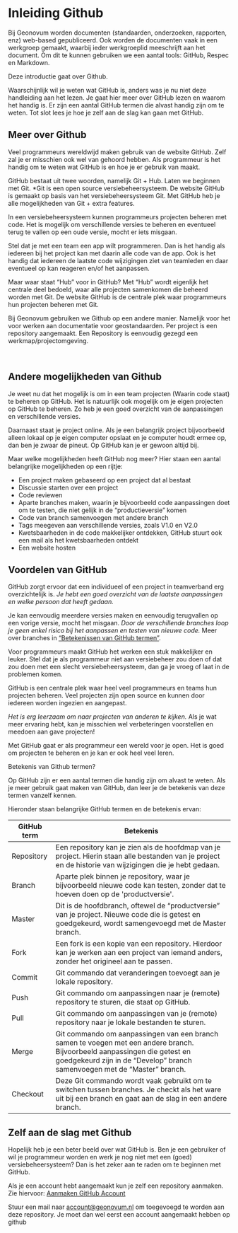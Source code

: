 # Inleiding Github

Bij Geonovum worden documenten (standaarden, onderzoeken, rapporten, enz) web-based gepubliceerd. Ook worden de documenten vaak in een werkgroep gemaakt, waarbij ieder werkgroeplid meeschrijft aan het document. Om dit te kunnen gebruiken we een aantal tools: GitHub, Respec en Markdown.

Deze introductie gaat over Github.

Waarschijnlijk wil je weten wat GitHub is, anders was je nu niet deze handleiding aan het lezen. Je gaat hier meer over GitHub lezen en waarom het handig is. Er zijn een aantal GitHub termen die alvast handig zijn om te weten. Tot slot lees je hoe je zelf aan de slag kan gaan met GitHub. 

## Meer over Github

Veel programmeurs wereldwijd maken gebruik van de website GitHub. Zelf zal je er misschien ook wel van gehoord hebben. Als programmeur is het handig om te weten wat GitHub is en hoe je er gebruik van maakt.

GitHub bestaat uit twee woorden, namelijk Git + Hub. Laten we beginnen met Git. *Git is een open source versiebeheersysteem. De website GitHub is gemaakt op basis van het versiebeheersysteem Git. Met GitHub heb je alle mogelijkheden van Git + extra features.

In een versiebeheersysteem kunnen programmeurs projecten beheren met code. Het is mogelijk om verschillende versies te beheren en eventueel terug te vallen op een oude versie, mocht er iets misgaan.

Stel dat je met een team een app wilt programmeren. Dan is het handig als iedereen bij het project kan met daarin alle code van de app. Ook is het handig dat iedereen de laatste code wijzigingen ziet van teamleden en daar eventueel op kan reageren en/of het aanpassen.

Maar waar staat “Hub” voor in GitHub? Met “Hub” wordt eigenlijk het centrale deel bedoeld, waar alle projecten samenkomen die beheerd worden met Git. De website GitHub is de centrale plek waar programmeurs hun projecten beheren met Git.

Bij Geonovum gebruiken we Github op een andere manier. Namelijk voor het voor werken aan documentatie voor geostandaarden. Per project is een repository aangemaakt. Een Repository is eenvoudig gezegd een werkmap/projectomgeving.



 

## Andere mogelijkheden van Github

Je weet nu dat het mogelijk is om in een team projecten (Waarin code staat) te beheren op GitHub. Het is natuurlijk ook mogelijk om je eigen projecten op GitHub te beheren. Zo heb je een goed overzicht van de aanpassingen en verschillende versies.

Daarnaast staat je project online. Als je een belangrijk project bijvoorbeeld alleen lokaal op je eigen computer opslaat en je computer houdt ermee op, dan ben je zwaar de pineut. Op GitHub kan je er gewoon altijd bij.

Maar welke mogelijkheden heeft GitHub nog meer? Hier staan een aantal belangrijke mogelijkheden op een rijtje:

- Een project maken gebaseerd op een project dat al bestaat
- Discussie starten over een project
- Code reviewen
- Aparte branches maken, waarin je bijvoorbeeld code aanpassingen doet  om te testen, die niet gelijk in de “productieversie” komen
- Code van branch samenvoegen met andere branch
- Tags meegeven aan verschillende versies, zoals V1.0 en V2.0
- Kwetsbaarheden in de code makkelijker ontdekken, GitHub stuurt ook een mail als het kwetsbaarheden ontdekt
- Een website hosten


## Voordelen van GitHub

GitHub zorgt ervoor dat een individueel of een project in teamverband erg overzichtelijk is. *Je hebt een goed overzicht van de laatste aanpassingen en welke persoon dat heeft gedaan.*

Je kan eenvoudig meerdere versies maken en eenvoudig terugvallen op een vorige versie, mocht het misgaan. *Door de verschillende branches loop je geen enkel risico bij het aanpassen en testen van nieuwe code.* Meer over branches in <a href='https://programmeerplaats.nl/wat-is-github/' target='_blank'><u>“Betekenissen van GitHub termen”</u></a>.

Voor programmeurs maakt GitHub het werken een stuk makkelijker en leuker. Stel dat je als programmeur niet aan versiebeheer zou doen of dat zou doen met een slecht versiebeheersysteem, dan ga je vroeg of laat in de problemen komen.

GitHub is een centrale plek waar heel veel programmeurs en teams hun projecten beheren. Veel projecten zijn open source en kunnen door iedereen worden ingezien en aangepast.

*Het is erg leerzaam om naar projecten van anderen te kijken.* Als je wat meer ervaring hebt, kan je misschien wel verbeteringen voorstellen en meedoen aan gave projecten!

Met GitHub gaat er als programmeur een wereld voor je open. Het is goed om projecten te beheren en je kan er ook heel veel leren.

Betekenis van Github termen?

Op GitHub zijn er een aantal termen die handig zijn om alvast te weten. Als je meer gebruik gaat maken van GitHub, dan leer je de betekenis van deze termen vanzelf kennen.

Hieronder staan belangrijke GitHub termen en de betekenis ervan:

| GitHub term | Betekenis                                                                                                                                                                                              |
| ----------- | ------------------------------------------------------------------------------------------------------------------------------------------------------------------------------------------------------ |
| Repository  | Een repository kan je zien als de hoofdmap van je project. Hierin staan alle bestanden van je project en de historie van wijzigingen die je hebt gedaan.                                               |
| Branch      | Aparte plek binnen je repository, waar je bijvoorbeeld nieuwe code kan testen, zonder dat te hoeven doen op de 'productversie'.                                                                        |
| Master      | Dit is de hoofdbranch, oftewel de “productversie” van je project. Nieuwe code die is getest en goedgekeurd, wordt samengevoegd met de Master branch.                                                   |
| Fork        | Een fork is een kopie van een repository. Hierdoor kan je werken aan een project van iemand anders, zonder het origineel aan te passen.                                                                |
| Commit      | Git commando dat veranderingen toevoegt aan je lokale repository.                                                                                                                                      |
| Push        | Git commando om aanpassingen naar je (remote) repository te sturen, die staat op GitHub.                                                                                                               |
| Pull        | Git commando om aanpassingen van je (remote) repository naar je lokale bestanden te sturen.                                                                                                            |
| Merge       | Git commando om aanpassingen van een branch samen te voegen met een andere branch. Bijvoorbeeld aanpassingen die getest en goedgekeurd zijn in de “Develop” branch samenvoegen met de “Master” branch. |
| Checkout    | Deze Git commando wordt vaak gebruikt om te switchen tussen branches. Je checkt als het ware uit bij een branch en gaat aan de slag in een andere branch.                                              |


## Zelf aan de slag met Github

Hopelijk heb je een beter beeld over wat GitHub is. Ben je een gebruiker of wil je programmeur worden en werk je nog niet met een (goed) versiebeheersysteem? Dan is het zeker aan te raden om te beginnen met GitHub.

Als je een account hebt aangemaakt kun je zelf een repository aanmaken. Zie hiervoor: [Aanmaken GitHub Account](GitHub#installatie-en-inrichting)

Stuur een mail naar account@geonovum.nl om toegevoegd te worden aan deze repository. Je moet dan wel eerst een account aangemaakt hebben op github